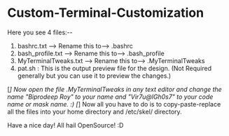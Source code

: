 # Custom-Terminal-Customization

Here you see 4 files:--


1. bashrc.txt --> Rename this to--> .bashrc
2. bash_profile.txt --> Rename this to--> .bash_profile
3. MyTerminalTweaks.txt --> Rename this to--> .MyTerminalTweaks
4. pat.sh : This is the output preview file for the design. (Not Required generally but you can use it to preview the changes.) 

[*] Now open the file .MyTerminalTweaks in any text editor and change the name "Biprodeep Roy" to your name and "Vir7u@lGh0s7" to your code name or mask name. :)
[*] Now all you have to do is to copy-paste-replace all the files into your home directory and /etc/skel/ directory.


Have a nice day! All hail OpenSource! :D 
